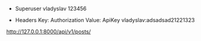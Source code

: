 - Superuser
vladyslav
123456

- Headers
Key: Authorization
Value: ApiKey vladyslav:adsadsad21221323

<http://127.0.0.1:8000/api/v1/posts/>
